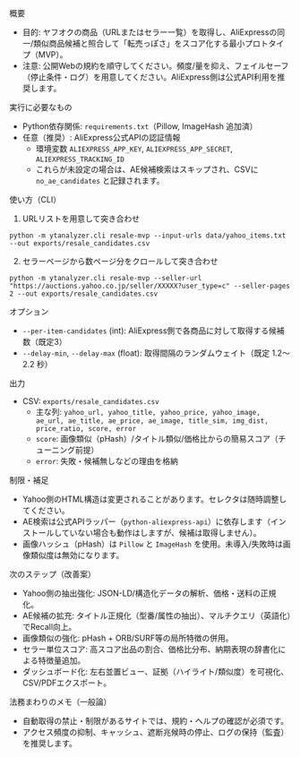 概要
- 目的: ヤフオクの商品（URLまたはセラー一覧）を取得し、AliExpressの同一/類似商品候補と照合して「転売っぽさ」をスコア化する最小プロトタイプ（MVP）。
- 注意: 公開Webの規約を順守してください。頻度/量を抑え、フェイルセーフ（停止条件・ログ）を用意してください。AliExpress側は公式API利用を推奨します。

実行に必要なもの
- Python依存関係: `requirements.txt`（Pillow, ImageHash 追加済）
- 任意（推奨）: AliExpress公式APIの認証情報
  - 環境変数 `ALIEXPRESS_APP_KEY`, `ALIEXPRESS_APP_SECRET`, `ALIEXPRESS_TRACKING_ID`
  - これらが未設定の場合は、AE候補検索はスキップされ、CSVに `no_ae_candidates` と記録されます。

使い方（CLI）
1) URLリストを用意して突き合わせ
```
python -m ytanalyzer.cli resale-mvp --input-urls data/yahoo_items.txt --out exports/resale_candidates.csv
```

2) セラーページから数ページ分をクロールして突き合わせ
```
python -m ytanalyzer.cli resale-mvp --seller-url "https://auctions.yahoo.co.jp/seller/XXXXX?user_type=c" --seller-pages 2 --out exports/resale_candidates.csv
```

オプション
- `--per-item-candidates` (int): AliExpress側で各商品に対して取得する候補数（既定3）
- `--delay-min`, `--delay-max` (float): 取得間隔のランダムウェイト（既定 1.2〜2.2 秒）

出力
- CSV: `exports/resale_candidates.csv`
  - 主な列: `yahoo_url, yahoo_title, yahoo_price, yahoo_image, ae_url, ae_title, ae_price, ae_image, title_sim, img_dist, price_ratio, score, error`
  - `score`: 画像類似（pHash）/タイトル類似/価格比からの簡易スコア（チューニング前提）
  - `error`: 失敗・候補無しなどの理由を格納

制限・補足
- Yahoo側のHTML構造は変更されることがあります。セレクタは随時調整してください。
- AE検索は公式APIラッパー（`python-aliexpress-api`）に依存します（インストールしていない場合も動作はしますが、候補は取得しません）。
- 画像ハッシュ（pHash）は `Pillow` と `ImageHash` を使用。未導入/失敗時は画像類似度は無効になります。

次のステップ（改善案）
- Yahoo側の抽出強化: JSON-LD/構造化データの解析、価格・送料の正規化。
- AE候補の拡充: タイトル正規化（型番/属性の抽出）、マルチクエリ（英語化）でRecall向上。
- 画像類似の強化: pHash + ORB/SURF等の局所特徴の併用。
- セラー単位スコア: 高スコア出品の割合、価格比分布、納期表現の辞書化による特徴量追加。
- ダッシュボード化: 左右並置ビュー、証拠（ハイライト/類似度）を可視化、CSV/PDFエクスポート。

法務まわりのメモ（一般論）
- 自動取得の禁止・制限があるサイトでは、規約・ヘルプの確認が必須です。
- アクセス頻度の抑制、キャッシュ、遮断兆候時の停止、ログの保持（監査）を推奨します。
